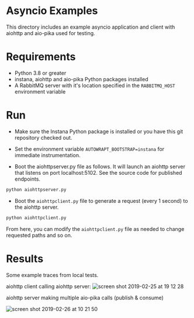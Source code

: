 # Asyncio Examples

This directory includes an example asyncio application and client with aiohttp and aio-pika used for testing.

# Requirements

* Python 3.8 or greater
* instana, aiohttp and aio-pika Python packages installed
* A RabbitMQ server with it's location specified in the `RABBITMQ_HOST` environment variable


# Run

* Make sure the Instana Python package is installed or you have this git repository checked out.

* Set the environment variable `AUTOWRAPT_BOOTSTRAP=instana` for immediate instrumentation.

* Boot the aiohttpserver.py file as follows.  It will launch an aiohttp server that listens on port localhost:5102.  See the source code for published endpoints.

```bash
python aiohttpserver.py
```

* Boot the `aiohttpclient.py` file to generate a request (every 1 second) to the aiohttp server.

```bash
python aiohttpclient.py
```

From here, you can modify the `aiohttpclient.py` file as needed to change requested paths and so on.

# Results

Some example traces from local tests.

aiohttp client calling aiohttp server:
![screen shot 2019-02-25 at 19 12 28](https://user-images.githubusercontent.com/395132/53401921-0f49cc00-39b1-11e9-8606-24844925a478.png)

aiohttp server making multiple aio-pika calls (publish & consume)
<!--
#TODO: Add new screenshot once we actually have the aio-pika support
-->
![screen shot 2019-02-26 at 10 21 50](https://user-images.githubusercontent.com/395132/53401997-2e485e00-39b1-11e9-97fd-460b136cf92a.png)
